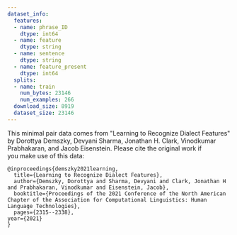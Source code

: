 ```yaml
---
dataset_info:
  features:
  - name: phrase_ID
    dtype: int64
  - name: feature
    dtype: string
  - name: sentence
    dtype: string
  - name: feature_present
    dtype: int64
  splits:
  - name: train
    num_bytes: 23146
    num_examples: 266
  download_size: 8919
  dataset_size: 23146
---
```



This minimal pair data comes from "Learning to Recognize Dialect Features" by Dorottya Demszky, Devyani Sharma, Jonathan H. Clark, Vinodkumar Prabhakaran, and Jacob Eisenstein. Please cite the original work if  
you make use of this data:                                                                                                                                                                                  
                                                                                                                                                                                                                   
```                                                                                                                                                                                                                
@inproceedings{demszky2021learning,                                                                                                                                                                                
  title={Learning to Recognize Dialect Features},                                                                                                                                                                  
  author={Demszky, Dorottya and Sharma, Devyani and Clark, Jonathan H and Prabhakaran, Vinodkumar and Eisenstein, Jacob},                                                                                          
  booktitle={Proceedings of the 2021 Conference of the North American Chapter of the Association for Computational Linguistics: Human Language Technologies},                                                      
  pages={2315--2338},                                                                                                                                                                                                year={2021}                                                                                                                                                                                                      
}                                                                                                                                                                                                                  
```  